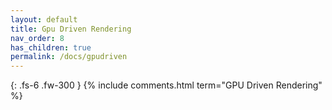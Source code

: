 ```yaml
---
layout: default
title: Gpu Driven Rendering
nav_order: 8
has_children: true
permalink: /docs/gpudriven
---
```



{: .fs-6 .fw-300 }
{% include comments.html term="GPU Driven Rendering" %}